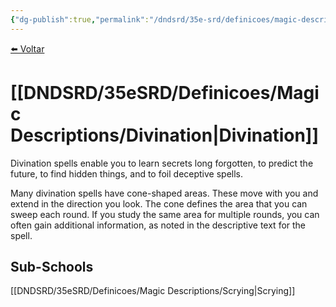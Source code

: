 ```yaml
---
{"dg-publish":true,"permalink":"/dndsrd/35e-srd/definicoes/magic-descriptions/divination/","dgHomeLink":true,"dgPassFrontmatter":false}
---
```


 
<a href="javascript:history.back()">⬅️ Voltar</a>
# [[DNDSRD/35eSRD/Definicoes/Magic Descriptions/Divination|Divination]]
Divination spells enable you to learn secrets long forgotten, to predict the future, to find hidden things, and to foil deceptive spells.

Many divination spells have cone-shaped areas. These move with you and extend in the direction you look. The cone defines the area that you can sweep each round. If you study the same area for multiple rounds, you can often gain additional information, as noted in the descriptive text for the spell.

## Sub-Schools
[[DNDSRD/35eSRD/Definicoes/Magic Descriptions/Scrying|Scrying]]